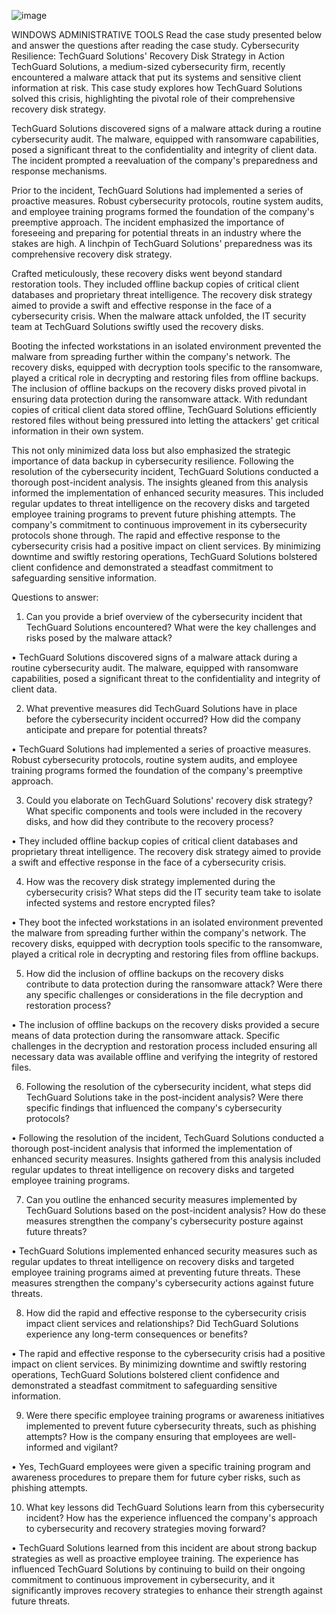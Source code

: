 ![image](https://github.com/user-attachments/assets/ecff4452-81f9-4f7c-9475-f41575eb5e3a)

WINDOWS ADMINISTRATIVE TOOLS
Read the case study presented below and answer the questions after reading the case study.
Cybersecurity Resilience: TechGuard Solutions' Recovery Disk Strategy in Action
TechGuard Solutions, a medium-sized cybersecurity firm, recently encountered a malware attack that put its systems and sensitive client information at risk. This case study explores how TechGuard Solutions solved this crisis, highlighting the pivotal role of their comprehensive recovery disk strategy.

TechGuard Solutions discovered signs of a malware attack during a routine cybersecurity audit. The malware, equipped with ransomware capabilities, posed a significant threat to the confidentiality and integrity of client data. The incident prompted a reevaluation of the company's preparedness and response mechanisms. 

Prior to the incident, TechGuard Solutions had implemented a series of proactive measures. Robust cybersecurity protocols, routine system audits, and employee training programs formed the foundation of the company's preemptive approach. The incident emphasized the importance of foreseeing and preparing for potential threats in an industry where the stakes are high. A linchpin of TechGuard Solutions' preparedness was its comprehensive recovery disk strategy. 

Crafted meticulously, these recovery disks went beyond standard restoration tools. They included offline backup copies of critical client databases and proprietary threat intelligence. The recovery disk strategy aimed to provide a swift and effective response in the face of a cybersecurity crisis. When the malware attack unfolded, the IT security team at TechGuard Solutions swiftly used the recovery disks. 

Booting the infected workstations in an isolated environment prevented the malware from spreading further within the company's network. The recovery disks, equipped with decryption tools specific to the ransomware, played a critical role in decrypting and restoring files from offline backups. The inclusion of offline backups on the recovery disks proved pivotal in ensuring data protection during the ransomware attack. With redundant copies of critical client data stored offline, TechGuard Solutions efficiently restored files without being pressured into letting the attackers' get critical information in their own system. 

This not only minimized data loss but also emphasized the strategic importance of data backup in cybersecurity resilience. Following the resolution of the cybersecurity incident, TechGuard Solutions conducted a thorough post-incident analysis. The insights gleaned from this analysis informed the implementation of enhanced security measures. This included regular updates to threat intelligence on the recovery disks and targeted employee training programs to prevent future phishing attempts. The company's commitment to continuous improvement in its cybersecurity protocols shone through. The rapid and effective response to the cybersecurity crisis had a positive impact on client services. By minimizing downtime and swiftly restoring operations, TechGuard Solutions bolstered client confidence and demonstrated a steadfast commitment to safeguarding sensitive information.

Questions to answer:
1.	Can you provide a brief overview of the cybersecurity incident that TechGuard Solutions encountered? What were the key challenges and risks posed by the malware attack?

•	TechGuard Solutions discovered signs of a malware attack during a routine cybersecurity audit. The malware, equipped with ransomware capabilities, posed a significant threat to the confidentiality and integrity of client data. 

2.	What preventive measures did TechGuard Solutions have in place before the cybersecurity incident occurred? How did the company anticipate and prepare for potential threats?

•	TechGuard Solutions had implemented a series of proactive measures. Robust cybersecurity protocols, routine system audits, and employee training programs formed the foundation of the company's preemptive approach.

3.	Could you elaborate on TechGuard Solutions' recovery disk strategy? What specific components and tools were included in the recovery disks, and how did they contribute to the recovery process?

•	They included offline backup copies of critical client databases and proprietary threat intelligence. The recovery disk strategy aimed to provide a swift and effective response in the face of a cybersecurity crisis.

4.	How was the recovery disk strategy implemented during the cybersecurity crisis? What steps did the IT security team take to isolate infected systems and restore encrypted files?

•	They boot the infected workstations in an isolated environment prevented the malware from spreading further within the company's network. The recovery disks, equipped with decryption tools specific to the ransomware, played a critical role in decrypting and restoring files from offline backups.

5.	How did the inclusion of offline backups on the recovery disks contribute to data protection during the ransomware attack? Were there any specific challenges or considerations in the file decryption and restoration process?

•	The inclusion of offline backups on the recovery disks provided a secure means of data protection during the ransomware attack. Specific challenges in the decryption and restoration process included ensuring all necessary data was available offline and verifying the integrity of restored files.

6.	Following the resolution of the cybersecurity incident, what steps did TechGuard Solutions take in the post-incident analysis? Were there specific findings that influenced the company's cybersecurity protocols?

•	Following the resolution of the incident, TechGuard Solutions conducted a thorough post-incident analysis that informed the implementation of enhanced security measures. Insights gathered from this analysis included regular updates to threat intelligence on recovery disks and targeted employee training programs.

7.	Can you outline the enhanced security measures implemented by TechGuard Solutions based on the post-incident analysis? How do these measures strengthen the company's cybersecurity posture against future threats?

•	TechGuard Solutions implemented enhanced security measures such as regular updates to threat intelligence on recovery disks and targeted employee training programs aimed at preventing future threats. These measures strengthen the company's cybersecurity actions against future threats.

8.	How did the rapid and effective response to the cybersecurity crisis impact client services and relationships? Did TechGuard Solutions experience any long-term consequences or benefits?

•	The rapid and effective response to the cybersecurity crisis had a positive impact on client services. By minimizing downtime and swiftly restoring operations, TechGuard Solutions bolstered client confidence and demonstrated a steadfast commitment to safeguarding sensitive information.

9.	Were there specific employee training programs or awareness initiatives implemented to prevent future cybersecurity threats, such as phishing attempts? How is the company ensuring that employees are well-informed and vigilant?

•	Yes, TechGuard employees were given a specific training program and awareness procedures to prepare them for future cyber risks, such as phishing attempts.

10.	What key lessons did TechGuard Solutions learn from this cybersecurity incident? How has the experience influenced the company's approach to cybersecurity and recovery strategies moving forward?

•	TechGuard Solutions learned from this incident are about strong backup strategies as well as proactive employee training. The experience has influenced TechGuard Solutions by continuing to build on their ongoing commitment to continuous improvement in cybersecurity, and it significantly improves recovery strategies to enhance their strength against future threats.






